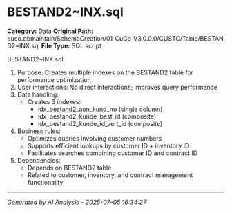 # BESTAND2~INX.sql

**Category:** Data
**Original Path:** cuco.dbmaintain/SchemaCreation/01_CuCo_V3.0.0.0/CUSTC/Table/BESTAND2~INX.sql
**File Type:** SQL script

BESTAND2~INX.sql
1. Purpose: Creates multiple indexes on the BESTAND2 table for performance optimization
2. User interactions: No direct interactions; improves query performance
3. Data handling:
   - Creates 3 indexes:
     - idx_bestand2_aon_kund_no (single column)
     - idx_bestand2_kunde_best_id (composite)
     - idx_bestand2_kunde_id_vert_id (composite)
4. Business rules:
   - Optimizes queries involving customer numbers
   - Supports efficient lookups by customer ID + inventory ID
   - Facilitates searches combining customer ID and contract ID
5. Dependencies:
   - Depends on BESTAND2 table
   - Related to customer, inventory, and contract management functionality

---
*Generated by AI Analysis - 2025-07-05 16:34:27*
